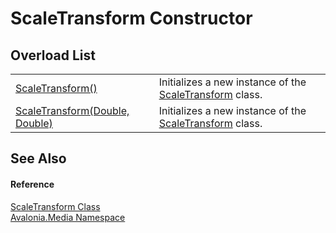 # ScaleTransform Constructor


## Overload List
<table>
<tr>
<td><a href="M_Avalonia_Media_ScaleTransform__ctor">ScaleTransform()</a></td>
<td>Initializes a new instance of the <a href="T_Avalonia_Media_ScaleTransform">ScaleTransform</a> class.</td>
</tr>
<tr>
<td><a href="M_Avalonia_Media_ScaleTransform__ctor_1">ScaleTransform(Double, Double)</a></td>
<td>Initializes a new instance of the <a href="T_Avalonia_Media_ScaleTransform">ScaleTransform</a> class.</td>
</tr>
</table>

## See Also


#### Reference
<a href="T_Avalonia_Media_ScaleTransform">ScaleTransform Class</a>  
<a href="N_Avalonia_Media">Avalonia.Media Namespace</a>  

